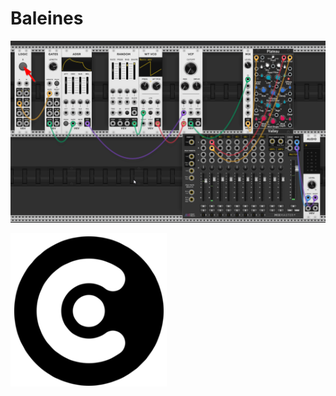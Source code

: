 # Baleines

![Le contenu du patch «baleine_simple.vcv»](./baleine_simple.png)

[![Cliquez pour télécharger «baleine_simple.vcv»](../fichier_vcv_rack.png)](./baleine_simple.vcv)